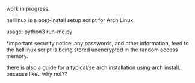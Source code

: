 work in progress.

helllinux is a post-install setup script for Arch Linux. 

usage:
python3 run-me.py

*important security notice: any passwords, and other information, feed to the helllinux script is being stored unencrypted in the random access memory.


there is also a guide for a typical/se arch installation using arch install.. because like.. why not??
